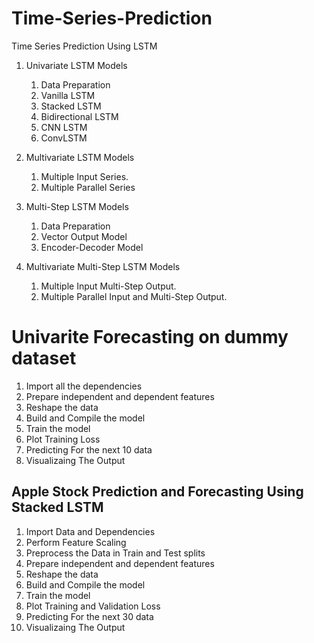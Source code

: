 # Time-Series-Prediction
Time Series Prediction Using LSTM

1. Univariate LSTM Models
    1. Data Preparation
    2. Vanilla LSTM
    3. Stacked LSTM
    4. Bidirectional LSTM
    5. CNN LSTM
    6. ConvLSTM
   
   
2. Multivariate LSTM Models
    1. Multiple Input Series.
    2. Multiple Parallel Series
    
    
3. Multi-Step LSTM Models
    1. Data Preparation
    2. Vector Output Model
    3. Encoder-Decoder Model
    
    
4. Multivariate Multi-Step LSTM Models
    1. Multiple Input Multi-Step Output.
    2. Multiple Parallel Input and Multi-Step Output.



# Univarite Forecasting on dummy dataset

1. Import all the dependencies
2. Prepare independent and dependent features
3. Reshape the data
4. Build and Compile the model
5. Train the model
6. Plot Training Loss 
7. Predicting For the next 10 data
8. Visualizaing The Output




## Apple Stock Prediction and Forecasting Using Stacked LSTM 

1. Import Data and Dependencies
2. Perform Feature Scaling
3. Preprocess the Data in Train and Test splits
4. Prepare independent and dependent features
5. Reshape the data
6. Build and Compile the model
7. Train the model
8. Plot Training and Validation Loss
9. Predicting For the next 30 data
10. Visualizaing The Output
